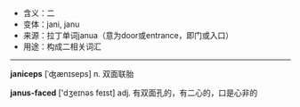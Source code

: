 - <span class="definition">含义：二</span>
- <span class="definition">变体：jani, janu</span>
- <span class="definition">来源：拉丁单词janua（意为door或entrance，即门或入口）</span>
- <span class="definition">用途：构成二相关词汇</span>

---

<span class="vocabulary">**janiceps**</span> [ˈʤænɪseps] n. 双面联胎

<span class="vocabulary">**janus-faced**</span> ['dʒeɪnəs feɪst] adj. 有双面孔的，有二心的，口是心非的
